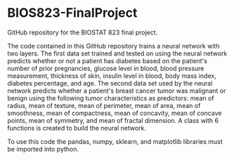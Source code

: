 # BIOS823-FinalProject
GitHub repository for the BIOSTAT 823 final project.

The code contained in this GitHub repository trains a neural network with two layers. The first data set trained and tested on using the neural network predicts whether or not a patient has diabetes based on the patient's number of prior pregnancies, glucose level in blood, blood pressure measurement, thickness of skin, insulin level in blood, body mass index, diabetes percentage, and age. The second data set used by the neural network predicts whether a patient's breast cancer tumor was malignant or benign using the following tumor characteristics as predictors: mean of radius, mean of texture, mean of perimeter, mean of area, mean of smoothness, mean of compactness, mean of concavity, mean of concave points, mean of symmetry, and mean of fractal dimension. A class with 6 functions is created to build the neural network.

To use this code the pandas, numpy, sklearn, and matplotlib libraries must be imported into python.